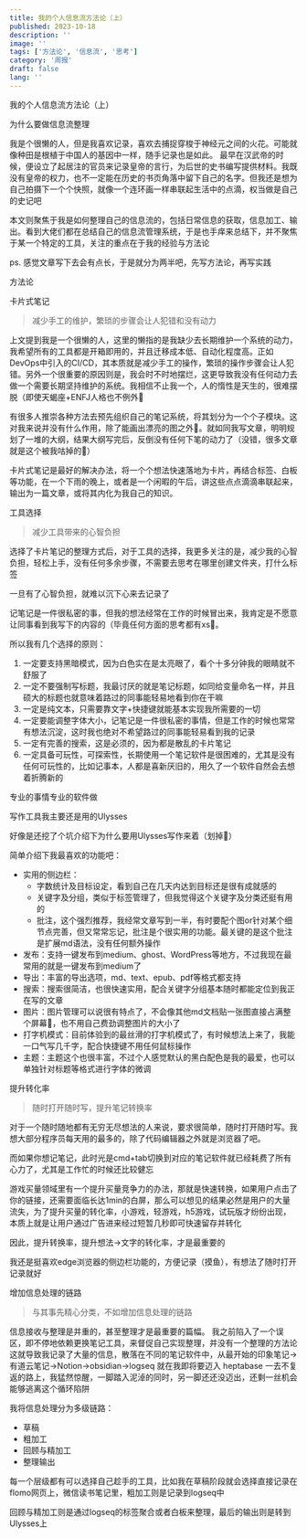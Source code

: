 ```yaml
---
title: 我的个人信息流方法论（上）
published: 2023-10-18
description: ''
image: ''
tags: ['方法论', '信息流', '思考']
category: '周报'
draft: false
lang: ''
---
```

 我的个人信息流方法论（上）


<!-- ![Group 1](./attachments/bafybeic7edy3kgp5gjhynjfmlpru76ociqfa2qrdt6zxpgs42gng7y7pc4.png) -->


 为什么要做信息流整理

我是个很懒的人，但是我喜欢记录，喜欢去捕捉穿梭于神经元之间的火花。可能就像种田是根植于中国人的基因中一样，随手记录也是如此。
最早在汉武帝的时候，便设立了起居注的官员来记录皇帝的言行，为后世的史书编写提供材料。我既没有皇帝的权力，也不一定能在历史的书页角落中留下自己的名字。但我还是想为自己拍摄下一个个快照，就像一个连环画一样串联起生活中的点滴，权当做是自己的史记吧

本文则聚焦于我是如何整理自己的信息流的，包括日常信息的获取，信息加工、输出。看到大佬们都在总结自己的信息流管理系统，于是也手痒来总结下，并不聚焦于某一个特定的工具，关注的重点在于我的经验与方法论

ps. 感觉文章写下去会有点长，于是就分为两半吧，先写方法论，再写实践

 方法论

 卡片式笔记

>  减少手工的维护，繁琐的步骤会让人犯错和没有动力

上文提到我是一个很懒的人，这里的懒指的是我缺少去长期维护一个系统的动力，我希望所有的工具都是开箱即用的，并且迁移成本低、自动化程度高。正如DevOps中引入的CI/CD，其本质就是减少手工的操作，繁琐的操作步骤会让人犯错。另外一个很重要的原因则是，我会时不时地摆烂，这更导致我没有任何动力去做一个需要长期坚持维护的系统。我相信不止我一个，人的惰性是天生的，很难摆脱（即使天蝎座+ENFJ人格也不例外🐶

有很多人推崇各种方法去预先组织自己的笔记系统，将其划分为一个个子模块。这对我来说并没有什么作用，除了能画出漂亮的图之外🤣。就如同我写文章，明明规划了一堆的大纲，结果大纲写完后，反倒没有任何下笔的动力了（没错，很多文章就是这个被我咕掉的🥹）

卡片式笔记是最好的解决办法，将一个个想法快速落地为卡片，再结合标签、白板等功能，在一个下雨的晚上，或者是一个闲暇的午后，讲这些点点滴滴串联起来，输出为一篇文章，或将其内化为我自己的知识。

 工具选择

> 减少工具带来的心智负担

选择了卡片笔记的整理方式后，对于工具的选择，我更多关注的是，减少我的心智负担，轻松上手，没有任何多余步骤，不需要去思考在哪里创建文件夹，打什么标签

一旦有了心智负担，就难以沉下心来去记录了

记笔记是一件很私密的事，但我的想法经常在工作的时候冒出来，我肯定是不愿意让同事看到我写下的内容的（毕竟任何方面的思考都有xs🤣。

所以我有几个选择的原则：
1. 一定要支持黑暗模式，因为白色实在是太亮眼了，看个十多分钟我的眼睛就不舒服了
2. 一定不要强制写标题，我最讨厌的就是笔记标题，如同给变量命名一样，并且硕大的标题也就意味着路过的同事能轻易地看到你在干嘛
3. 一定是纯文本，只需要靠文字+快捷键就能基本实现我所需要的一切
4. 一定要能调整字体大小，记笔记是一件很私密的事情，但是工作的时候也常常有想法沉淀，这时我也绝对不希望路过的同事能轻易看到我的记录
5. 一定有完善的搜索，这是必须的，因为都是散乱的卡片笔记
6. 一定具备可玩性，可探索性，长期使用一个笔记软件是很困难的，尤其是没有任何可玩性的，比如记事本，人都是喜新厌旧的，用久了一个软件自然会去想着折腾新的


 专业的事情专业的软件做

写作工具我主要还是用的Ulysses


<!-- ![DraggedImage](./attachments/bafybeig4euej54zvwrrr5fly7d3ykjocei4skkwgqipncawc2ltdltx6ci.png) -->



好像是还挖了个坑介绍下为什么要用Ulysses写作来着（划掉🐶）

简单介绍下我最喜欢的功能吧：
- 实用的侧边栏：
	- 字数统计及目标设定，看到自己在几天内达到目标还是很有成就感的
	- 关键字及分组，类似于标签管理了，但我觉得这个关键字及分类还挺有用的
	- 批注，这个强烈推荐，我经常文章写到一半，有时要配个图or针对某个细节点完善，但又常常忘记，批注是个很实用的功能。最关键的是这个批注是扩展md语法，没有任何额外操作
- 发布：支持一键发布到medium、ghost、WordPress等地方，不过我现在最常用的就是一键发布到medium了
- 导出：丰富的导出选项，md、text、epub、pdf等格式都支持
- 搜索：搜索很简洁，也很快速实用，配合关键字分组基本随时都能定位到我正在写的文章
- 图片：图片管理可以说很有特点了，不会像其他md文档贴一张图直接占满整个屏幕🤣，也不用自己费劲调整图片的大小了
- 打字机模式：目前体验到的最丝滑的打字机模式了，有时候想法上来了，我能一口气写几千字，配合快捷键不用任何鼠标操作
- 主题：主题这个也很丰富，不过个人感觉默认的黑白配色是我的最爱，也可以单独针对标题等格式进行字体的微调

 提升转化率

> 随时打开随时写，提升笔记转换率

对于一个随时随地都有无穷无尽想法的人来说，要求很简单，随时打开随时写。我想大部分程序员每天用的最多的，除了代码编辑器之外就是浏览器了吧。

而如果你想记笔记，此时光是cmd+tab切换到对应的笔记软件就已经耗费了所有心力了，尤其是工作忙的时候还比较健忘

游戏买量领域里有一个提升买量竞争力的办法，那就是快速转换，如果用户点击了你的链接，还需要面临长达1min的白屏，那么可以想见的结果必然是用户的大量流失，为了提升买量的转化率，小游戏，轻游戏，h5游戏，试玩版才纷纷出现，本质上就是让用户通过广告进来经过短暂几秒即可快速留存并转化

因此，提升转换率，提升想法-\>文字的转化率，才是最重要的

我还是挺喜欢edge浏览器的侧边栏功能的，方便记录（摸鱼），有想法了随时打开记录就好


<!-- ![DraggedImage-1](./attachments/bafkreibb6p7sp55fnqmkiifba6jvklfz2vqprziv52qvzq6egnn6hlxzfi.png) -->


 增加信息处理的链路

> 与其事先精心分类，不如增加信息处理的链路

信息接收与整理是并重的，甚至整理才是最重要的篇幅。
我之前陷入了一个误区，即不停地依赖更换笔记工具，来督促自己实现整理，并没有一个整理的方法论
这就导致我记录了大量的信息，散落在不同的笔记软件中，从最开始的印象笔记-\>有道云笔记-\>Notion-\>obsidian-\>logseq
就在我即将要迈入 heptabase 一去不复返的路上，我猛然惊醒，一脚踏入泥淖的同时，另一脚还还没迈出，还剩一丝机会能够逃离这个循环陷阱

我将信息处理分为多级链路：
- 草稿
- 粗加工
- 回顾与精加工
- 整理输出

每一个层级都有可以选择自己趁手的工具，比如我在草稿阶段就会选择直接记录在flomo网页上，微信读书笔记里，粗加工则是记录到logseq中

回顾与精加工则是通过logseq的标签聚合或者白板来整理，最后的输出则是转到Ulysses上






